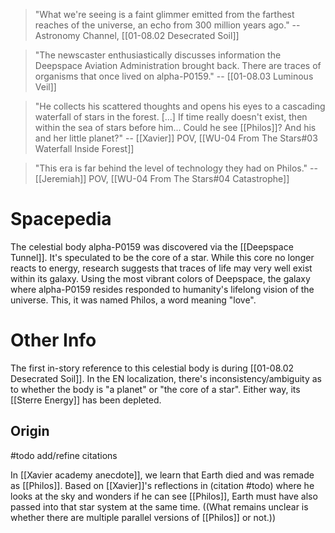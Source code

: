 > "What we're seeing is a faint glimmer emitted from the farthest reaches of the universe, an echo from 300 million years ago."
> -- Astronomy Channel, [[01-08.02 Desecrated Soil]]

> "The newscaster enthusiastically discusses information the Deepspace Aviation Administration brought back. There are traces of organisms that once lived on alpha-P0159."
> -- [[01-08.03 Luminous Veil]]

> "He collects his scattered thoughts and opens his eyes to a cascading waterfall of stars in the forest. [...] If time really doesn't exist, then within the sea of stars before him... Could he see [[Philos]]? And his and her little planet?"
> -- [[Xavier]] POV, [[WU-04 From The Stars#03 Waterfall Inside Forest]]

> "This era is far behind the level of technology they had on Philos."
> -- [[Jeremiah]] POV, [[WU-04 From The Stars#04 Catastrophe]]
# Spacepedia
The celestial body alpha-P0159 was discovered via the [[Deepspace Tunnel]]. It's speculated to be the core of a star. While this core no longer reacts to energy, research suggests that traces of life may very well exist within its galaxy.
Using the most vibrant colors of Deepspace, the galaxy where alpha-P0159 resides responded to humanity's lifelong vision of the universe. This, it was named Philos, a word meaning "love".

# Other Info
The first in-story reference to this celestial body is during [[01-08.02 Desecrated Soil]]. In the EN localization, there's inconsistency/ambiguity as to whether the body is "a planet" or "the core of a star". Either way, its [[Sterre Energy]] has been depleted.

## Origin
 #todo add/refine citations

In [[Xavier academy anecdote]], we learn that Earth died and was remade as [[Philos]]. Based on [[Xavier]]'s reflections in (citation #todo) where he looks at the sky and wonders if he can see [[Philos]], Earth must have also passed into that star system at the same time. ((What remains unclear is whether there are multiple parallel versions of [[Philos]] or not.))